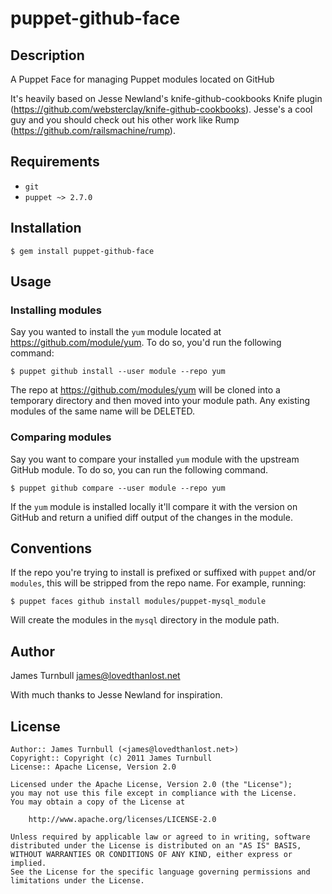 puppet-github-face
==================

Description
-----------

A Puppet Face for managing Puppet modules located on GitHub

It's heavily based on Jesse Newland's knife-github-cookbooks Knife
plugin (https://github.com/websterclay/knife-github-cookbooks). Jesse's a
cool guy and you should check out his other work like Rump
(https://github.com/railsmachine/rump).

Requirements
------------

* `git`
* `puppet ~> 2.7.0`

Installation
------------

    $ gem install puppet-github-face

Usage
-----

### Installing modules

Say you wanted to install the `yum` module located at
https://github.com/module/yum. To do so, you'd run the following command:

    $ puppet github install --user module --repo yum

The repo at https://github.com/modules/yum will be cloned into a temporary
directory and then moved into your module path.  Any existing modules of
the same name will be DELETED.

### Comparing modules

Say you want to compare your installed `yum` module with the upstream
GitHub module.  To do so, you can run the following command.

    $ puppet github compare --user module --repo yum

If the `yum` module is installed locally it'll compare it with the
version on GitHub and return a unified diff output of the changes in the
module.

Conventions
-----------

If the repo you're trying to install is prefixed or suffixed with
`puppet` and/or `modules`, this will be stripped from the repo name. For example, 
running:

    $ puppet faces github install modules/puppet-mysql_module

Will create the modules in the `mysql` directory in the module path.

Author
------

James Turnbull <james@lovedthanlost.net>

With much thanks to Jesse Newland for inspiration.

License
-------

    Author:: James Turnbull (<james@lovedthanlost.net>)
    Copyright:: Copyright (c) 2011 James Turnbull
    License:: Apache License, Version 2.0

    Licensed under the Apache License, Version 2.0 (the "License");
    you may not use this file except in compliance with the License.
    You may obtain a copy of the License at

        http://www.apache.org/licenses/LICENSE-2.0

    Unless required by applicable law or agreed to in writing, software
    distributed under the License is distributed on an "AS IS" BASIS,
    WITHOUT WARRANTIES OR CONDITIONS OF ANY KIND, either express or implied.
    See the License for the specific language governing permissions and
    limitations under the License.
